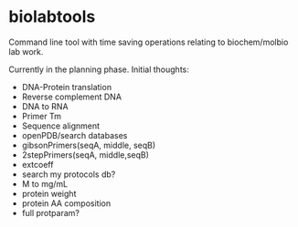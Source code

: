 # biolabtools
Command line tool with time saving operations relating to biochem/molbio lab work.

Currently in the planning phase. Initial thoughts:

* DNA-Protein translation
* Reverse complement DNA
* DNA to RNA
* Primer Tm
* Sequence alignment
* openPDB/search databases
* gibsonPrimers(seqA, middle, seqB)
* 2stepPrimers(seqA, middle,seqB)
* extcoeff
* search my protocols db?
* M to mg/mL
* protein weight
* protein AA composition
* full protparam?
